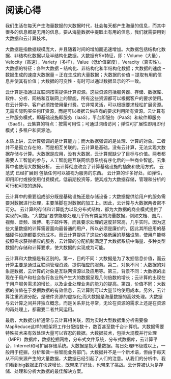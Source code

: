 # 阅读心得

我们生活在每天产生海量数据的大数据时代，社会每天都产生海量的信息，而其中很多的信息都是无用的信息，要从海量数据中提取出有用的信息，我们就需要用到大数据和云计算技术。

大数据是指数据规模庞大，并且随着时间的增加而迅速增加。大数据包括结构化数据、非结构化数据以及半结构化数据。大数据有5V特征，即：Volume（大量），Velocity（高速），Variety（多样），Value（低价值密度），Veracity（真实性）。大数据的特征：各种大数据 – 结构化、非结构化和半结构化数据；大数据的速度 – 数据生成的速度大数据量 – 正在生成的大量数据；大数据的价值 – 提取有用的信息并使其有价值；大数据的可变性 - 有时可以通过数据显示的不一致。

云计算是指通过互联网按需提供计算资源。这些资源包括服务器、存储、数据库、软件、分析、网络和互联网上的智能，所有这些资源都可以根据客户的要求使用。在云计算中，客户必须按使用量付费。它非常灵活，可以根据要求轻松扩展资源。无需实际购买任何IT资源，而是可以根据云供应商的要求利用所有资源。云计算有三种服务模式，即基础设施即服务（IaaS），平台即服务（PaaS）和软件即服务（SaaS）。云集算的特点：按需可用性；可通过网络访问；弹性可扩展性即用即付模式；多租户和资源池。

本质上讲，云计算强调的是计算能力；而大数据强调的是处理、计算的对象。二者并不是孤立存在的，而是相互关联的。云计算是基础，没有云计算，无法实现大数据存储与计算。大数据是应用，没有大数据，云计算就缺少了目标与价值。两者都需要人工智能的参与，人工智能是互联网信息系统有序化后的一种商业智能。云集算中也使用大数据分析， 云计算彻底改变了计算基础设施的抽象和使用方式。 云范式 已经扩展到 包括任何可以被视为服务的东西。 云计算的许多好处，如弹性，即用即付或按使用付费模式，低前期投资等，使其成为大数据存储，管理和分析的可行和可取的选择。

云计算中的重要组成部分既是基础设施还是存储设备；大数据提供给用户的服务需要对数据进行处理，主要落脚在对数据的加工上。因此，云计算与大数据两者密不可分。 云计算的存储和计算能力以及分布式结构，都为大数据的商业模式提供了实现的可能。“大数据”要求能够处理几乎所有类型的海量数据，例如文档、图片、视频、音频、微博、电子邮件等，而且要求处理的速度非常高，几乎实时。因为这些大量数据的计算需要面向最普通的用户，所以必须是廉价的，因此其所应用的基础硬件设施都要求低成本。而云计算提供了这些价格低廉的基础设施，使用户能够按照需求获得相应的服务，云计算的分配机制满足了大数据系统中海量、多种类型数据的存储和计算要求，使大数据的实现成为可能。

云计算和大数据是有区别的。第一，目的不同：大数据是为了发掘信息价值，而云计算主要是通过互联网管理资源，提供相应的服务。第二，对象不同：大数据的对象是数据，云计算的对象是互联网资源以及应用等。第三，背景不同：大数据的出现在于用户和社会各行各业所产生大的数据呈现几何倍数的增长；云计算的出现在于用户服务需求的增长，以及企业处理业务的能力的提高。第四，价值不同：大数据的价值在于发掘数据的有效信息，云计算则可以大量节约使用成本。另外，云计算注重资源分配，是硬件资源的虚拟化;而大数据是海量数据的高效处理。大数据与云计算之间并非独立概念，而是关系非比寻常，无论在资源的需求上还是在资源的再处理上，都需要二者共同运用。

最后，大数据分析通常与云计算相关联，因为实时大型数据集分析需要像MapReduce这样的框架将工作分配给数十，数百甚至数千台计算机。大数据需要特殊技术来有效处理大量可以容忍的数据。大数据技术，包括大规模并行处理（MPP）数据库，数据挖掘网格，分布式文件系统，分布式数据库，云计算平台，Internet和可扩展存储系统。大数据是指大量数据。每日处理PB级或以上，一般用于挖掘，分析和做一些智能业务部门。大数据并不是一个新术语，但由于每天从不同来源产生的大量数据，大数据已经引起了人们的注意。从我们的分析中，我们看到big数据正在快速增长，既带来了好处，也带来了挑战。云计算被认为是存储、处理和分析大数据的最佳解决方案。
